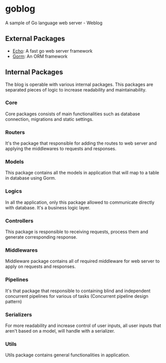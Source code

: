 # goblog

A sample of Go language web server - Weblog

## External Packages
* [Echo](https://github.com/labstack/echo): A fast go web server framework
* [Gorm](https://gorm.io): An ORM framework

## Internal Packages
The blog is operable with various internal packages. This packages are separated pieces of logic to increase readability and maintainability.

### Core
Core packages consists of main functionalities such as database connection, migrations and static settings.

### Routers
It's the package that responsible for adding the routes to web server and applying the middlewares to requests and responses.

### Models
This package contains all the models in application that will map to a table in database using Gorm.

### Logics
In all the application, only this package allowed to communicate directly with database. It's a business logic layer.

### Controllers
This package is responsible to receiving requests, process them and generate corresponding response.

### Middlewares
Middleware package contains all of required middleware for web server to apply on requests and responses.

### Pipelines
It's that package that responsible to containing blind and independent concurrent pipelines for various of tasks (Concurrent pipeline design pattern)

### Serializers
For more readability and increase control of user inputs, all user inputs that aren't based on a model, will handle with a serializer.

### Utils
Utils package contains general functionalities in application.
